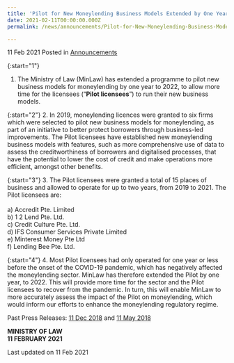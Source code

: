 ```yaml
---
title: 'Pilot for New Moneylending Business Models Extended by One Year'
date: 2021-02-11T00:00:00.000Z
permalink: /news/announcements/Pilot-for-New-Moneylending-Business-Models-Extended

---
```



11 Feb 2021 Posted in [Announcements](/news/announcements)


{:start="1"}
1. The Ministry of Law (MinLaw) has extended a programme to pilot new business models for moneylending by one year to 2022, to allow more time for the licensees (“<b>Pilot licensees</b>”) to run their new business models.

{:start="2"}
2. In 2019, moneylending licences were granted to six firms which were selected to pilot new business models for moneylending, as part of an initiative to better protect borrowers through business-led improvements. The Pilot licensees have established new moneylending business models with features, such as more comprehensive use of data to assess the creditworthiness of borrowers and digitalised processes, that have the potential to lower the cost of credit and make operations more efficient, amongst other benefits. 

{:start="3"}
3. The Pilot licensees were granted a total of 15 places of business and allowed to operate for up to two years, from 2019 to 2021. The Pilot licensees are:
<br><br>
    a) Accredit Pte. Limited<br>
    b) 1 2 Lend Pte. Ltd. <br>
    c) Credit Culture Pte. Ltd. <br>
    d) IFS Consumer Services Private Limited <br>
    e) Minterest Money Pte Ltd <br>
    f) Lending Bee Pte. Ltd.<br>

{:start="4"}
4. Most Pilot licensees had only operated for one year or less before the onset of the COVID-19 pandemic, which has negatively affected the moneylending sector. MinLaw has therefore extended the Pilot by one year, to 2022. This will provide more time for the sector and the Pilot licensees to recover from the pandemic. In turn, this will enable MinLaw to more accurately assess the impact of the Pilot on moneylending, which would inform our efforts to enhance the moneylending regulatory regime. 

Past Press Releases: [11 Dec 2018](/news/press-releases/six-firms-to-pilot-new-business-models-for-moneylending) and [11 May 2018](/news/press-releases/invitation-proposal-pilot-new-moneylending-business-models)

**MINISTRY OF LAW**
<br>**11 FEBRUARY 2021**


<p class="right-side-updated">Last updated on 11 Feb 2021</p>
